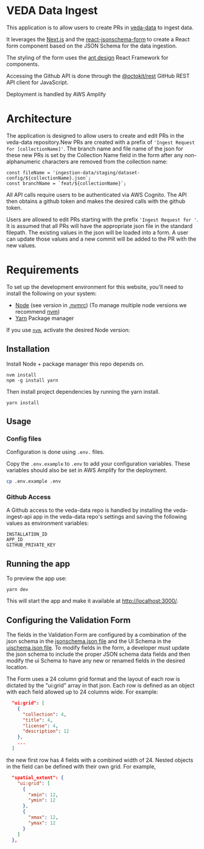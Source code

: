 # VEDA Data Ingest

This application is to allow users to create PRs in [veda-data](https://github.com/NASA-IMPACT/veda-data) to ingest data.

It leverages the [Next.js](https://nextjs.org/) and the [react-jsonschema-form](https://github.com/rjsf-team/react-jsonschema-form) to create a React form component based on the JSON Schema for the data ingestion.

The styling of the form uses the [ant design](https://ant.design/) React Framework for components.

Accessing the Github API is done through the [@octokit/rest](https://github.com/octokit/rest.js) GitHub REST API client for JavaScript.

Deployment is handled by AWS Amplify

# Architecture

The application is designed to allow users to create and edit PRs in the veda-data repository.New PRs are created with a prefix of `'Ingest Request for [collectionName]'`. The branch name and file name of the json for these new PRs is set by the Collection Name field in the form after any non-alphanumeric characters are removed from the collection name:

```
const fileName = 'ingestion-data/staging/dataset-config/${collectionName}.json`;
const branchName = `feat/${collectionName}`;
```

All API calls require users to be authenticated via AWS Cognito. The API then obtains a github token and makes the desired calls with the github token.

Users are allowed to edit PRs starting with the prefix `'Ingest Request for '`. It is assumed that all PRs will have the appropriate json file in the standard filepath. The existing values in the json will be loaded into a form. A user can update those values and a new commit will be added to the PR with the new values.

# Requirements

To set up the development environment for this website, you'll need to install the following on your system:

- [Node](http://nodejs.org/) (see version in [.nvmrc](../.nvmrc)) (To manage multiple node versions we recommend [nvm](https://github.com/creationix/nvm))
- [Yarn](https://yarnpkg.com/) Package manager

If you use [`nvm`](https://github.com/creationix/nvm), activate the desired Node version:

## Installation

Install Node + package manager this repo depends on.

```
nvm install
npm -g install yarn
```

Then install project dependencies by running the yarn install.

```
yarn install
```

## Usage

### Config files

Configuration is done using `.env.` files.

Copy the `.env.example` to `.env` to add your configuration variables.
These variables should also be set in AWS Amplify for the deployment.

```sh
cp .env.example .env
```

### Github Access

A Github access to the veda-data repo is handled by installing the veda-ingest-api app in the veda-data repo's settings and saving the following values as environment variables:

```
INSTALLATION_ID
APP_ID
GITHUB_PRIVATE_KEY
```

## Running the app

To preview the app use:

```
yarn dev
```

This will start the app and make it available at <http://localhost:3000/>.

## Configuring the Validation Form

The fields in the Validation Form are configured by a combination of the json schema in the [jsonschema.json file](src/data/jsonschema.json) and the UI Schema in the [uischema.json file](src/data/uischema.json). To modify fields in the form, a developer must update the json schema to include the proper JSON schema data fields and then modify the ui Schema to have any new or renamed fields in the desired location.

The Form uses a 24 column grid format and the layout of each row is dictated by the "ui:grid" array in that json. Each row is defined as an object with each field allowed up to 24 columns wide. For example:

```json
  "ui:grid": [
    {
      "collection": 4,
      "title": 4,
      "license": 4,
      "description": 12
    },
    ...
  ]
```

the new first row has 4 fields with a combined width of 24. Nested objects in the field can be defined with their own grid. For example,

```json
  "spatial_extent": {
    "ui:grid": [
      {
        "xmin": 12,
        "ymin": 12
      },
      {
        "xmax": 12,
        "ymax": 12
      }
    ]
  },
```

